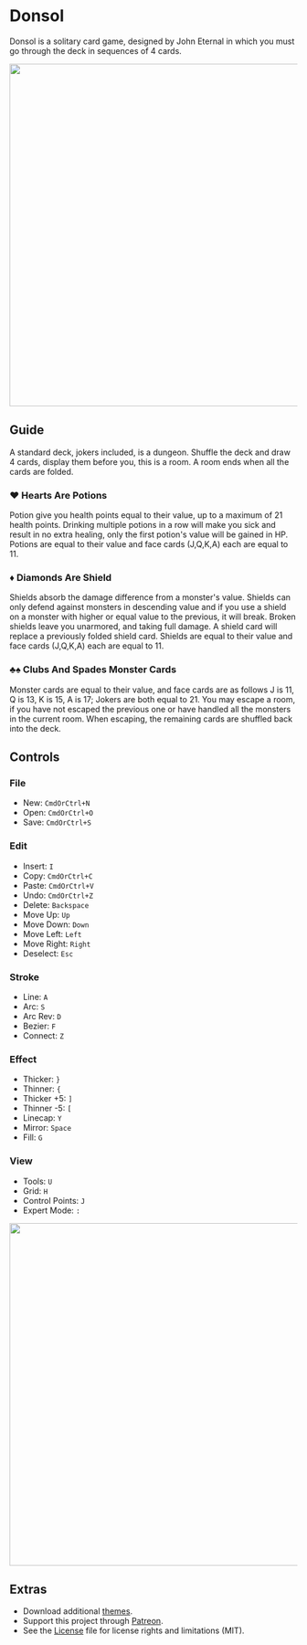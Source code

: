# Donsol

Donsol is a solitary card game, designed by John Eternal in which you must go through the deck in sequences of 4 cards.

<img src='https://raw.githubusercontent.com/hundredrabbits/Donsol/master/PREVIEW.jpg' width="600"/>

## Guide

A standard deck, jokers included, is a dungeon. Shuffle the deck and draw 4 cards, display them before you, this is a room. A room ends when all the cards are folded.

### ♥︎ Hearts Are Potions

Potion give you health points equal to their value, up to a maximum of 21 health points. Drinking multiple potions in a row will make you sick and result in no extra healing, only the first potion's value will be gained in HP. Potions are equal to their value and face cards (J,Q,K,A) each are equal to 11.

### ♦ Diamonds Are Shield

Shields absorb the damage difference from a monster's value. Shields can only defend against monsters in descending value and if you use a shield on a monster with higher or equal value to the previous, it will break. Broken shields leave you unarmored, and taking full damage. A shield card will replace a previously folded shield card. Shields are equal to their value and face cards (J,Q,K,A) each are equal to 11.

### ♣♠ Clubs And Spades Monster Cards

Monster cards are equal to their value, and face cards are as follows J is 11, Q is 13, K is 15, A is 17; Jokers are both equal to 21. You may escape a room, if you have not escaped the previous one or have handled all the monsters in the current room. When escaping, the remaining cards are shuffled back into the deck.

## Controls

### File
- New: `CmdOrCtrl+N`
- Open: `CmdOrCtrl+O`
- Save: `CmdOrCtrl+S`

### Edit
- Insert: `I`
- Copy: `CmdOrCtrl+C`
- Paste: `CmdOrCtrl+V`
- Undo: `CmdOrCtrl+Z`
- Delete: `Backspace`
- Move Up: `Up`
- Move Down: `Down`
- Move Left: `Left`
- Move Right: `Right`
- Deselect: `Esc`

### Stroke
- Line: `A`
- Arc: `S`
- Arc Rev: `D`
- Bezier: `F`
- Connect: `Z`

### Effect
- Thicker: `}`
- Thinner: `{`
- Thicker +5: `]`
- Thinner -5: `[`
- Linecap: `Y`
- Mirror: `Space`
- Fill: `G`

### View
- Tools: `U`
- Grid: `H`
- Control Points: `J`
- Expert Mode: `:`

<img src='https://cdn.rawgit.com/hundredrabbits/Donsol/master/LAYOUT.svg?v=1' width="600"/>

## Extras

- Download additional [themes](https://github.com/hundredrabbits/Themes).
- Support this project through [Patreon](https://patreon.com/100).
- See the [License](LICENSE.md) file for license rights and limitations (MIT).
